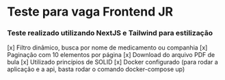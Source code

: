 # Teste para vaga Frontend JR

### Teste realizado utilizando NextJS e Tailwind para estilização

[x] Filtro dinâmico, busca por nome de medicamento ou companhia
[x] Paginação com 10 elementos por página
[x] Download do arquivo PDF de bula
[x] Utilizado princípios de SOLID
[x] Docker configurado (para rodar a aplicação e a api, basta rodar o comando docker-compose up)
